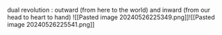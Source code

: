 dual revolution : outward (from here to the world) and inward (from our head to heart to hand)
![[Pasted image 20240526225349.png]]![[Pasted image 20240526225541.png]] 
